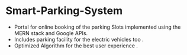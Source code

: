 # Smart-Parking-System
* Portal for online booking of the parking Slots implemented using the MERN stack and Google APIs.
* Includes parking facility for the electric vehicles too . 
* Optimized Algorithm for the best user experience .
